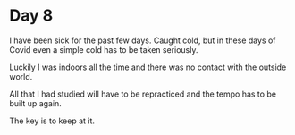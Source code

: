# Day 8

I have been sick for the past few days. Caught cold, but in these days of Covid even a simple cold 
has to be taken seriously. 

Luckily I was indoors all the time and there was no contact with the outside world. 

All that I had studied will have to be repracticed and the tempo has to be built up again. 

The key is to keep at it. 


